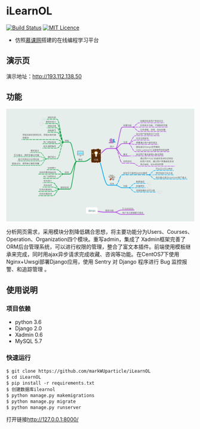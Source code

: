 # iLearnOL

[![Build Status](https://travis-ci.org/mtianyan/hexoBlog-Github.svg?branch=master)](https://travis-ci.org/mtianyan/hexoBlog-Github)
[![MIT Licence](https://badges.frapsoft.com/os/mit/mit.svg?v=103)](https://opensource.org/licenses/mit-license.php)

- 仿照[慕课网](http://www.imooc.com/)搭建的在线编程学习平台

## 演示页

演示地址：http://193.112.138.50

## 功能

![现功](https://github.com/markWUparticle/iLearnOL/blob/master/%E5%AE%9E%E7%8E%B0%E5%8A%9F%E8%83%BD.jpg)

​	分析网页需求，采用模块分割降低耦合思想，将主要功能分为Users、Courses、Operation、Organization四个模块。重写admin，集成了 Xadmin框架完善了ORM后台管理系统，可以进行权限的管理，整合了富文本插件。前端使用模板继承来完成，同时用ajax异步请求完成收藏、咨询等功能。在CentOS7下使用Nginx+Uwsgi部署Django应用，使用 Sentry 对 Django 程序进行 Bug 监控报警、和追踪管理 。

## 使用说明

### 项目依赖

- python 3.6
- Django 2.0
- Xadmin 0.6
- MySQL 5.7

### 快速运行

```
$ git clone https://github.com/markWUparticle/iLearnOL
$ cd iLearnOL
$ pip install -r requirements.txt
$ 创建数据库ilearnol
$ python manage.py makemigrations
$ python manage.py migrate
$ python manage.py runserver  
```

打开链接<http://127.0.0.1:8000/>

###

